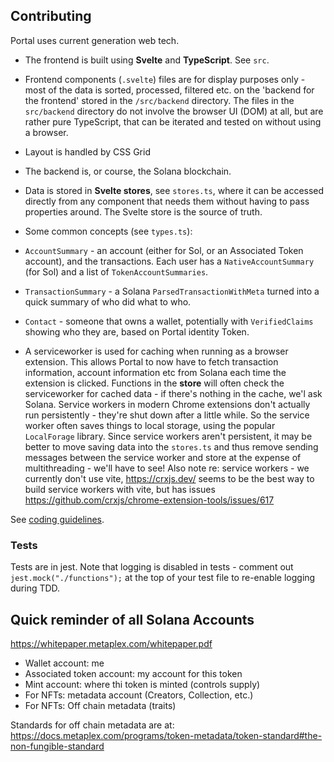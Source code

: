 ## Contributing

Portal uses current generation web tech. 

 - The frontend is built using **Svelte** and **TypeScript**. See `src`.

 - Frontend components (`.svelte`) files are for display purposes only - most of the data is sorted, processed, filtered etc. on the 'backend for the frontend' stored in the `/src/backend` directory. The files in the `src/backend` directory do not involve the browser UI (DOM) at all, but are rather pure TypeScript, that can be iterated and tested on without using a browser.

 - Layout is handled by CSS Grid

 - The backend is, or course, the Solana blockchain.

 - Data is stored in **Svelte stores**, see `stores.ts`, where it can be accessed directly from any component that needs them without having to pass properties around. The Svelte store is the source of truth.

 - Some common concepts (see `types.ts`):
  - `AccountSummary` - an account (either for Sol, or an Associated Token account), and the transactions. Each user has a `NativeAccountSummary` (for Sol) and a list of `TokenAccountSummaries`.
  - `TransactionSummary` - a Solana `ParsedTransactionWithMeta` turned into a quick summary of who did what to who.
  - `Contact` - someone that owns a wallet, potentially with `VerifiedClaims` showing who they are, based on Portal identity Token.
 
 - A serviceworker is used for caching when running as a browser extension. This allows Portal to now have to fetch transaction information, account information etc from Solana each time the extension is clicked. Functions in the **store** will often check the serviceworker for cached data - if there's nothing in the cache, we'l ask Solana. Service workers in modern Chrome extensions don't actually run persistently - they're shut down after a little while. So the service worker often saves things to local storage, using the popular `LocalForage` library. Since service workers aren't persistent, it may be better to move saving data into the `stores.ts` and thus remove sending messages between the service worker and store at the expense of multithreading - we'll have to see! Also note re: service workers - we currently don't use vite, https://crxjs.dev/ seems to be the best way to build service workers with vite, but has issues https://github.com/crxjs/chrome-extension-tools/issues/617
 
See [coding guidelines](CODING_GUIDELINES.md).

### Tests

Tests are in jest. Note that logging is disabled in tests - comment out `jest.mock("./functions");` at the top of your test file to re-enable logging during TDD.

## Quick reminder of all Solana Accounts

https://whitepaper.metaplex.com/whitepaper.pdf

 - Wallet account: me
 - Associated token account: my account for this token
 - Mint account: where thi token is minted (controls supply)
 - For NFTs: metadata account (Creators, Collection, etc.)
 - For NFTs: Off chain metadata (traits)

Standards for off chain metadata are at: https://docs.metaplex.com/programs/token-metadata/token-standard#the-non-fungible-standard
